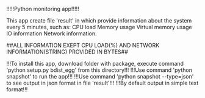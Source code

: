 !!!!!Python monitoring app!!!!!

This app create file 'result' in which provide information about the system every 5 minutes, such as:
CPU load
Memory usage
Virtual memory usage
IO information
Network information.

##ALL INFORMATION EXEPT CPU LOAD(%) AND NETWORK INFORMATION(STRING) PROVIDED IN BYTES##

!!!To install this app, download folder with package, execute command 'python setup.py bdist_egg' from this directory!!!
!!!Use command 'python snapshot' to run the app!!!
!!!Use command 'python snapshot --type=json' to see output in json format in file 'result'!!!
!!!By default output in simple text format!!!
